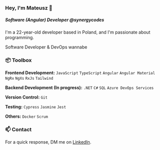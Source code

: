 ### Hey, I'm Mateusz 👋  
##### Software (Angular) Developer @synergycodes

I'm a 22-year-old developer based in Poland, and I'm passionate about programming. 
<p></p>Software Developer & DevOps wannabe
 
### 📦 Toolbox

**Frontend Development:** `JavaScript` `TypeScript` `Angular` `Angular Material` `NgRx`  `NgXs` `RxJs` `Tailwind` 

**Backend Development (In progress):** `.NET` `C#` `SQL` `Azure DevOps Services`
 
**Version Control:** `Git`

**Testing:** `Cypress` `Jasmine` `Jest`

**Others:** `Docker` `Scrum`
 

### 📫 Contact

 For a quick response, DM me on [LinkedIn](https://www.linkedin.com/in/mateusztomczyk02/). 
 
